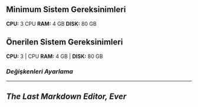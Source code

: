 ## Minimum Sistem Gereksinimleri

**CPU:** 3 CPU 
**RAM:** 4 GB 
**DISK:** 80 GB
## Önerilen Sistem Gereksinimleri

**CPU:** 3 | CPU **RAM:** 4 GB | **DISK:** 80 GB
### _Değişkenleri Ayarlama_
***
## _The Last Markdown Editor, Ever_
